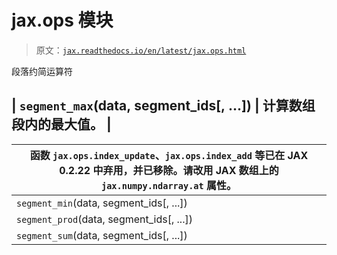 # jax.ops 模块

> 原文：[`jax.readthedocs.io/en/latest/jax.ops.html`](https://jax.readthedocs.io/en/latest/jax.ops.html)

段落约简运算符

## | `segment_max`(data, segment_ids[, ...]) | 计算数组段内的最大值。 |

| 函数 `jax.ops.index_update`、`jax.ops.index_add` 等已在 JAX 0.2.22 中弃用，并已移除。请改用 JAX 数组上的 `jax.numpy.ndarray.at` 属性。 |
| --- |
| `segment_min`(data, segment_ids[, ...]) | 计算数组段内的最小值。 |
| `segment_prod`(data, segment_ids[, ...]) | 计算数组段内的乘积。 |
| `segment_sum`(data, segment_ids[, ...]) | 计算数组段内的总和。 |
